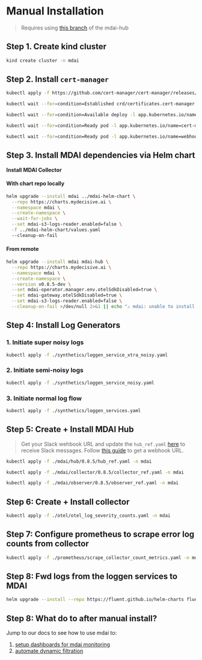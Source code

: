 # Manual Installation

> Requires using [this branch](https://github.com/DecisiveAI/mdai-labs/tree/rlaw/ENG-564-error-log-alerting) of the mdai-hub

## Step 1. Create kind cluster

```sh
kind create cluster -n mdai
```

## Step 2. Install `cert-manager`

```sh
kubectl apply -f https://github.com/cert-manager/cert-manager/releases/latest/download/cert-manager.yaml --timeout=60s >/dev/null 2>&1 || echo "⚠️ cert-manager: unable to deploy"

kubectl wait --for=condition=Established crd/certificates.cert-manager.io --timeout=60s >/dev/null 2>&1 || echo "⚠️ cert-manager CRD not available"

kubectl wait --for=condition=Available deploy -l app.kubernetes.io/name=cert-manager -n cert-manager --timeout=180s >/dev/null 2>&1 || echo "⚠️ cert-manager deployments not available"

kubectl wait --for=condition=Ready pod -l app.kubernetes.io/name=cert-manager -n cert-manager --timeout=180s >/dev/null 2>&1 || echo "⚠️ cert-manager pods not ready"

kubectl wait --for=condition=Ready pod -l app.kubernetes.io/name=webhook -n cert-manager --timeout=120s >/dev/null 2>&1 || echo "⚠️ cert-manager webhook not ready"
```

## Step 3. Install MDAI dependencies via Helm chart

**Install MDAI Collector**

#### With chart repo locally

```sh
helm upgrade --install mdai ../mdai-helm-chart \
  --repo https://charts.mydecisive.ai \
  --namespace mdai \
  --create-namespace \
  --wait-for-jobs \
  --set mdai-s3-logs-reader.enabled=false \
  -f ../mdai-helm-chart/values.yaml
  --cleanup-on-fail
```

#### From remote

```sh
helm upgrade --install mdai mdai-hub \
  --repo https://charts.mydecisive.ai \
  --namespace mdai \
  --create-namespace \
  --version v0.8.5-dev \
  --set mdai-operator.manager.env.otelSdkDisabled=true \
  --set mdai-gateway.otelSdkDisabled=true \
  --set mdai-s3-logs-reader.enabled=false \
  --cleanup-on-fail >/dev/null 2>&1 || echo "⚠️ mdai: unable to install helm chart"
```

## Step 4: Install Log Generators

### 1. Initiate super noisy logs
```sh
kubectl apply -f ./synthetics/loggen_service_xtra_noisy.yaml
```

### 2. Initiate semi-noisy logs
```sh
kubectl apply -f ./synthetics/loggen_service_noisy.yaml
```

### 3. Initiate normal log flow
```sh
kubectl apply -f ./synthetics/loggen_services.yaml
```

## Step 5: Create + Install MDAI Hub

> Get your Slack wehbook URL and update the `hub_ref.yaml` [here](https://github.com/DecisiveAI/mdai-labs/blob/00b05e9589d53b6cfac3361c4605b38f41b702a3/mdai/hub/0.8.5/hub_ref.yaml#L88-L109) to receive Slack messages. Follow [this guide](https://api.slack.com/messaging/webhooks) to get a webhook URL.

```sh
kubectl apply -f ./mdai/hub/0.8.5/hub_ref.yaml -n mdai
```
```sh
kubectl apply -f ./mdai/collector/0.8.5/collector_ref.yaml -n mdai
```
```sh
kubectl apply -f ./mdai/observer/0.8.5/observer_ref.yaml -n mdai
```

## Step 6: Create + Install collector

```sh
kubectl apply -f ./otel/otel_log_severity_counts.yaml -n mdai
```

## Step 7: Configure prometheus to scrape error log counts from collector

```sh
kubectl apply -f ./prometheus/scrape_collector_count_metrics.yaml -n mdai
```

## Step 8: Fwd logs from the loggen services to MDAI
```sh
helm upgrade --install --repo https://fluent.github.io/helm-charts fluent fluentd -f ./synthetics/loggen_fluent_config.yaml
```

## Step 8: What do to after manual install?

Jump to our docs to see how to use mdai to:
1. [setup dashboards for mdai monitoring](https://docs.mydecisive.ai/quickstart/dashboard/index.html)
2. [automate dynamic filtration](https://docs.mydecisive.ai/quickstart/filter/index.html)